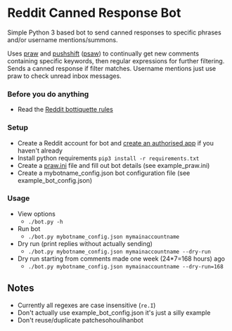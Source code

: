 # Reddit Canned Response Bot
Simple Python 3 based bot to send canned responses to specific phrases and/or username mentions/summons.

Uses [praw](https://praw.readthedocs.io/en/latest/) and [pushshift](https://github.com/pushshift/api) ([psaw](https://github.com/dmarx/psaw)) to continually get new comments containing specific keywords, then regular expressions for further filtering. Sends a canned response if filter matches.
Username mentions just use praw to check unread inbox messages.

### Before you do anything
* Read the [Reddit bottiquette rules](https://www.reddit.com/r/Bottiquette/wiki/bottiquette)

### Setup
* Create a Reddit account for bot and [create an authorised app](https://www.reddit.com/prefs/apps/) if you haven't already
* Install python requirements `pip3 install -r requirements.txt`
* Create a [praw.ini](https://praw.readthedocs.io/en/latest/getting_started/configuration/prawini.html) file and fill out bot details (see example_praw.ini)
* Create a mybotname_config.json bot configuration file (see example_bot_config.json)

### Usage
* View options
  * `./bot.py -h`
* Run bot
  * `./bot.py mybotname_config.json mymainaccountname`
* Dry run (print replies without actually sending)
  * `./bot.py mybotname_config.json mymainaccountname --dry-run`
* Dry run starting from comments made one week (24*7=168 hours) ago
  * `./bot.py mybotname_config.json mymainaccountname --dry-run=168`

## Notes
* Currently all regexes are case insensitive (`re.I`)
* Don't actually use example_bot_config.json it's just a silly example
* Don't reuse/duplicate patchesohoulihanbot
